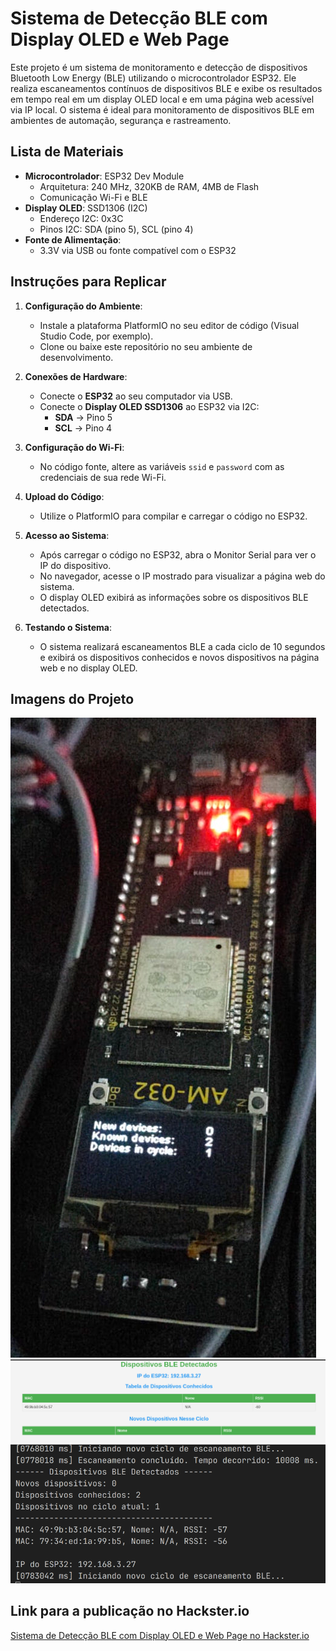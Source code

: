 # Sistema de Detecção BLE com Display OLED e Web Page

Este projeto é um sistema de monitoramento e detecção de dispositivos Bluetooth Low Energy (BLE) utilizando o microcontrolador ESP32. Ele realiza escaneamentos contínuos de dispositivos BLE e exibe os resultados em tempo real em um display OLED local e em uma página web acessível via IP local. O sistema é ideal para monitoramento de dispositivos BLE em ambientes de automação, segurança e rastreamento.

## Lista de Materiais

- **Microcontrolador**: ESP32 Dev Module
  - Arquitetura: 240 MHz, 320KB de RAM, 4MB de Flash
  - Comunicação Wi-Fi e BLE
- **Display OLED**: SSD1306 (I2C)
  - Endereço I2C: 0x3C
  - Pinos I2C: SDA (pino 5), SCL (pino 4)
- **Fonte de Alimentação**:
  - 3.3V via USB ou fonte compatível com o ESP32

## Instruções para Replicar

1. **Configuração do Ambiente**:
   - Instale a plataforma PlatformIO no seu editor de código (Visual Studio Code, por exemplo).
   - Clone ou baixe este repositório no seu ambiente de desenvolvimento.

2. **Conexões de Hardware**:
   - Conecte o **ESP32** ao seu computador via USB.
   - Conecte o **Display OLED SSD1306** ao ESP32 via I2C:
     - **SDA** -> Pino 5
     - **SCL** -> Pino 4

3. **Configuração do Wi-Fi**:
   - No código fonte, altere as variáveis `ssid` e `password` com as credenciais de sua rede Wi-Fi.

4. **Upload do Código**:
   - Utilize o PlatformIO para compilar e carregar o código no ESP32.

5. **Acesso ao Sistema**:
   - Após carregar o código no ESP32, abra o Monitor Serial para ver o IP do dispositivo.
   - No navegador, acesse o IP mostrado para visualizar a página web do sistema.
   - O display OLED exibirá as informações sobre os dispositivos BLE detectados.

6. **Testando o Sistema**:
   - O sistema realizará escaneamentos BLE a cada ciclo de 10 segundos e exibirá os dispositivos conhecidos e novos dispositivos na página web e no display OLED.

## Imagens do Projeto

![Imagem do Projeto 1](images/esp32-display-oled.jpeg)
![Imagem do Projeto 2](images/ble-detected-devices-web.png)
![Imagem do Projeto 3](images/ble-serial-monitor.png)

## Link para a publicação no Hackster.io

[Sistema de Detecção BLE com Display OLED e Web Page no Hackster.io](https://www.hackster.io/guilhermescoutinho/sistema-de-deteccao-ble-com-display-oled-e-web-page-73c29e)


